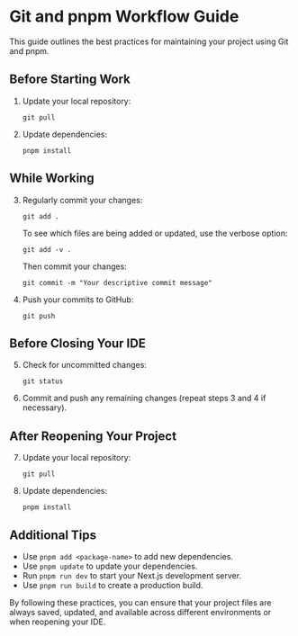# Git and pnpm Workflow Guide

This guide outlines the best practices for maintaining your project using Git and pnpm.

## Before Starting Work

1. Update your local repository:
   ```
   git pull
   ```

2. Update dependencies:
   ```
   pnpm install
   ```

## While Working

3. Regularly commit your changes:
   ```
   git add .
   ```
   
   To see which files are being added or updated, use the verbose option:
   ```
   git add -v .
   ```
   
   Then commit your changes:
   ```
   git commit -m "Your descriptive commit message"
   ```

4. Push your commits to GitHub:
   ```
   git push
   ```

## Before Closing Your IDE

5. Check for uncommitted changes:
   ```
   git status
   ```

6. Commit and push any remaining changes (repeat steps 3 and 4 if necessary).

## After Reopening Your Project

7. Update your local repository:
   ```
   git pull
   ```

8. Update dependencies:
   ```
   pnpm install
   ```

## Additional Tips

- Use `pnpm add <package-name>` to add new dependencies.
- Use `pnpm update` to update your dependencies.
- Run `pnpm run dev` to start your Next.js development server.
- Use `pnpm run build` to create a production build.

By following these practices, you can ensure that your project files are always saved, updated, and available across different environments or when reopening your IDE.
